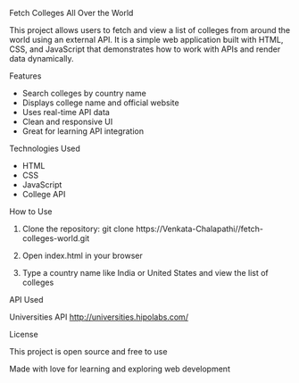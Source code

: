 Fetch Colleges All Over the World

This project allows users to fetch and view a list of colleges from around the world using an external API. It is a simple web application built with HTML, CSS, and JavaScript that demonstrates how to work with APIs and render data dynamically.

Features

- Search colleges by country name  
- Displays college name and official website  
- Uses real-time API data  
- Clean and responsive UI  
- Great for learning API integration

Technologies Used

- HTML  
- CSS  
- JavaScript  
- College API

How to Use

1. Clone the repository:
   git clone https://Venkata-Chalapathi//fetch-colleges-world.git

2. Open index.html in your browser

3. Type a country name like India or United States and view the list of colleges

API Used

Universities API http://universities.hipolabs.com/

License

This project is open source and free to use

Made with love for learning and exploring web development
